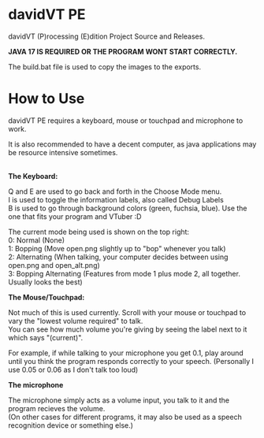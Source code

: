# davidVT PE
 davidVT (P)rocessing (E)dition Project Source and Releases.
 
**JAVA 17 IS REQUIRED OR THE PROGRAM WONT START CORRECTLY.**
 
 The build.bat file is used to copy the images to the exports.
 
 # How to Use
 davidVT PE requires a keyboard, mouse or touchpad and microphone to work.
 
 It is also recommended to have a decent computer, as java applications may be resource intensive sometimes.
 <br><br>
 
 **The Keyboard:**
 
 Q and E are used to go back and forth in the Choose Mode menu.<br>
 I is used to toggle the information labels, also called Debug Labels<br>
 B is used to go through background colors (green, fuchsia, blue). Use the one that fits your program and VTuber :D
 
 The current mode being used is shown on the top right:<br>
 0: Normal (None)<br>
 1: Bopping (Move open.png slightly up to "bop" whenever you talk)<br>
 2: Alternating (When talking, your computer decides between using open.png and open_alt.png)<br>
 3: Bopping Alternating (Features from mode 1 plus mode 2, all together. Usually looks the best)<br>
 
 **The Mouse/Touchpad:**
 
 Not much of this is used currently. Scroll with your mouse or touchpad to vary the "lowest volume required" to talk.<br>
 You can see how much volume you're giving by seeing the label next to it which says "(current)".
 
 For example, if while talking to your microphone you get 0.1, play around until you think the program responds correctly to your speech. (Personally I use 0.05 or 0.06 as I don't talk too loud)<br>
 
 **The microphone**
 
 The microphone simply acts as a volume input, you talk to it and the program recieves the volume.<br>
 (On other cases for different programs, it may also be used as a speech recognition device or something else.)
